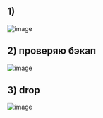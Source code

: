 ## 1) 
![image](https://github.com/sukhanovgit/otus/assets/102989024/806ec255-068d-43fd-acdc-249001450d18)


## 2) проверяю бэкап
![image](https://github.com/sukhanovgit/otus/assets/102989024/f7d57ee6-d0f8-430b-a6fc-d7361819db90)

## 3) drop
![image](https://github.com/sukhanovgit/otus/assets/102989024/b5534edc-3357-48c4-8fad-5ce1c1418587)

